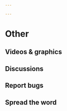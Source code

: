 ```yaml
---

---
```


# Other

## Videos & graphics


## Discussions


## Report bugs


## Spread the word
